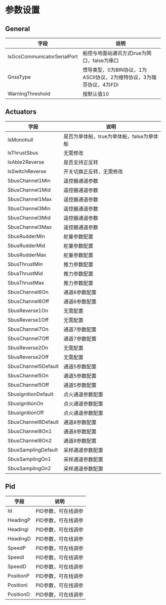 # 参数设置

## General

| 字段                          | 说明                                         |
|-----------------------------|--------------------------------------------|
| IsGcsCommunicatorSerialPort | 船控与地面站通讯方式true为网口，false为串口                 |
| GnssType                    | 惯导类型，0为BIN协议，1为ASCII协议，2为维特协议，3为瑞芬协议，4为FDI |
| WarningThreshold            | 按默认值10                                     |

## Actuators

| 字段                  | 说明                        |
|---------------------|---------------------------|
| IsMonohull          | 是否为单体船，true为单体船，false为单体船 |
| IsThrustSbus        | 无需修改                      |
| IsAble2Reverse      | 是否支持正反转                   |
| IsSwitchReverse     | 开关切换正反转，无需修改              |
| SbusChannel1Min     | 遥控器通道参数                   |
| SbusChannel1Mid     | 遥控器通道参数                   |
| SbusChannel1Max     | 遥控器通道参数                   |
| SbusChannel3Min     | 遥控器通道参数                   |
| SbusChannel3Mid     | 遥控器通道参数                   |
| SbusChannel3Max     | 遥控器通道参数                   |
| SbusRudderMin       | 舵量参数配置                    |
| SbusRudderMid       | 舵量参数配置                    |
| SbusRudderMax       | 舵量参数配置                    |
| SbusThrustMin       | 推力参数配置                    |
| SbusThrustMid       | 推力参数配置                    |
| SbusThrustMax       | 推力参数配置                    |
| SbusChannel6On      | 通道6参数配置                   |
| SbusChannel6Off     | 通道6参数配置                   |
| SbusReverse1On      | 无需配置                      |
| SbusReverse1Off     | 无需配置                      |
| SbusChannel7On      | 通道7参数配置                   |
| SbusChannel7Off     | 通道7参数配置                   |
| SbusReverse2On      | 无需配置                      |
| SbusReverse2Off     | 无需配置                      |
| SbusChannel5Default | 通道5参数配置                   |
| SbusChannel5On      | 通道5参数配置                   |
| SbusChannel5Off     | 通道5参数配置                   |
| SbusIgnitionDefault | 点火通道参数配置                  |
| SbusIgnitionOn      | 点火通道参数配置                  |
| SbusIgnitionOff     | 点火通道参数配置                  |
| SbusChannel8Default | 通道8参数配置                   |
| SbusChannel8On1     | 通道8参数配置                   |
| SbusChannel8On2     | 通道8参数配置                   |
| SbusSamplingDefault | 采样通道参数配置                  |
| SbusSamplingOn1     | 采样通道参数配置                  |
| SbusSamplingOn2     | 采样通道参数配置                  |

## Pid

| 字段        | 说明          |
|-----------|-------------|
| Id        | PID参数，可在线调参 |
| HeadingP  | PID参数，可在线调参 |
| HeadingI  | PID参数，可在线调参 |
| HeadingD  | PID参数，可在线调参 |
| SpeedP    | PID参数，可在线调参 |
| SpeedI    | PID参数，可在线调参 |
| SpeedD    | PID参数，可在线调参 |
| PositionP | PID参数，可在线调参 |
| PositionI | PID参数，可在线调参 |
| PositionD | PID参数，可在线调参 |
